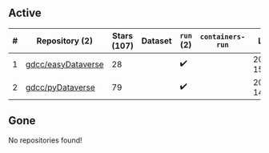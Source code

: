 ## Active
| # | Repository (2) | Stars (107) | Dataset | `run` (2) | `containers-run` | Last Modified |
| --- | --- | --- | --- | --- | --- | --- |
| 1 | [gdcc/easyDataverse](https://github.com/gdcc/easyDataverse) | 28 |  | :heavy_check_mark: |  | 2025-09-23 15:14:39+00:00 |
| 2 | [gdcc/pyDataverse](https://github.com/gdcc/pyDataverse) | 79 |  | :heavy_check_mark: |  | 2025-10-10 14:39:48+00:00 |

## Gone
No repositories found!
